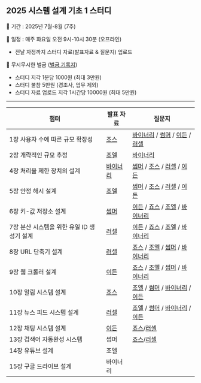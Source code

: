 ## 2025 시스템 설계 기초 1 스터디

📌 기간 : 2025년 7월-8월 (7주)

📌 일정 : 매주 화요일 오전 9시-10시 30분 (오프라인)

- 전날 자정까지 스터디 자료(발표자료 & 질문지) 업로드

📌 무시무시한 벌금 ([벌금 기록지](https://github.com/shinhee-rebecca/system-design-interview-1/blob/main/ETC/%EB%B2%8C%EA%B8%88%20%EA%B8%B0%EB%A1%9D%EC%A7%80.md))

- 스터디 지각 1분당 1000원 (최대 3만원)
- 스터디 불참 5만원 (경조사, 업무 제외)
- 스터디 자료 업로드 지각 1시간당 10000원 (최대 5만원)

---

| 챕터                                       | 발표 자료                                                                                   | 질문지                                                                                                                                                                                                                                                                                                                                                                                                                                                      |
| ------------------------------------------ |-----------------------------------------------------------------------------------------|----------------------------------------------------------------------------------------------------------------------------------------------------------------------------------------------------------------------------------------------------------------------------------------------------------------------------------------------------------------------------------------------------------------------------------------------------------|
| 1장 사용자 수에 따른 규모 확장성           | [조스](https://github.com/shinhee-rebecca/system-design-interview-1/tree/main/1%EC%9E%A5) | [바이너리](https://github.com/shinhee-rebecca/system-design-interview-1/blob/main/1%EC%9E%A5/question_binary.md) / [썸머](https://github.com/shinhee-rebecca/system-design-interview-1/blob/main/1%EC%9E%A5/question_summer.md) / [이든](https://github.com/shinhee-rebecca/system-design-interview-1/blob/main/1%EC%9E%A5/question_ethan.md) / [러셀](https://github.com/shinhee-rebecca/system-design-interview-1/blob/main/1%EC%9E%A5/question_russell.md)      |
| 2장 개략적인 규모 추정                     | [조엘](https://github.com/shinhee-rebecca/system-design-interview-1/tree/main/2%EC%9E%A5) | [바이너리](https://github.com/shinhee-rebecca/system-design-interview-1/blob/main/2%EC%9E%A5/question_binary.md)                                                                                                                                                                                                                                                                                                                                             |
| 4장 처리율 제한 장치의 설계                | [바이너리](https://github.com/shinhee-rebecca/system-design-interview-1/blob/main/4%EC%9E%A5/README.md)                                                                                    | [썸머](https://github.com/shinhee-rebecca/system-design-interview-1/blob/main/4%EC%9E%A5/question_summer.md) / [조스](https://github.com/shinhee-rebecca/system-design-interview-1/blob/main/4%EC%9E%A5/question_jaws.md) / [러셀](https://github.com/shinhee-rebecca/system-design-interview-1/blob/main/4%EC%9E%A5/question_russell.md) / [이든](https://github.com/shinhee-rebecca/system-design-interview-1/blob/main/4%EC%9E%A5/question_ethan.md)          |
| 5장 안정 해시 설계                         | [조엘](https://github.com/shinhee-rebecca/system-design-interview-1/tree/main/5%EC%9E%A5) | [썸머](https://github.com/shinhee-rebecca/system-design-interview-1/blob/main/5%EC%9E%A5/question_summer.md) / [조스](https://github.com/shinhee-rebecca/system-design-interview-1/blob/main/5%EC%9E%A5/question_jaws.md) / [러셀](https://github.com/shinhee-rebecca/system-design-interview-1/blob/main/5%EC%9E%A5/question_russell.md) / [이든](https://github.com/shinhee-rebecca/system-design-interview-1/blob/main/5%EC%9E%A5/question_ethan.md)          |
| 6장 키-값 저장소 설계                      | [썸머](https://github.com/shinhee-rebecca/system-design-interview-1/blob/main/6%EC%9E%A5/README.md)                                                                                      | [이든](https://github.com/shinhee-rebecca/system-design-interview-1/blob/main/6%EC%9E%A5/question_ethan.md) / [죠스](https://github.com/shinhee-rebecca/system-design-interview-1/blob/main/6%EC%9E%A5/question_jaws.md) / [조엘](https://github.com/shinhee-rebecca/system-design-interview-1/blob/main/6%EC%9E%A5/question_joel.md)      / [바이너리](https://github.com/shinhee-rebecca/system-design-interview-1/blob/main/6%EC%9E%A5/question_binary.md)      |
| 7장 분산 시스템을 위한 유일 ID 생성기 설계 | [러셀](https://github.com/shinhee-rebecca/system-design-interview-1/tree/main/7%EC%9E%A5)                                                                                      | [이든](https://github.com/shinhee-rebecca/system-design-interview-1/blob/main/7%EC%9E%A5/question_ethan.md) / [죠스](https://github.com/shinhee-rebecca/system-design-interview-1/blob/main/7%EC%9E%A5/question_jaws.md) / [조엘](https://github.com/shinhee-rebecca/system-design-interview-1/blob/main/7%EC%9E%A5/question_joel.md)    /          [바이너리](https://github.com/shinhee-rebecca/system-design-interview-1/blob/main/7%EC%9E%A5/question_binary.md) |
| 8장 URL 단축기 설계                        | [러셀](https://github.com/shinhee-rebecca/system-design-interview-1/blob/main/8%EC%9E%A5/README.md)                                                                                      | [죠스](https://github.com/shinhee-rebecca/system-design-interview-1/blob/main/8%EC%9E%A5/question_jaws.md)  / [조엘](https://github.com/shinhee-rebecca/system-design-interview-1/blob/main/8%EC%9E%A5/question_joel.md) / [썸머](https://github.com/shinhee-rebecca/system-design-interview-1/blob/main/8%EC%9E%A5/question_summer.md)               / [바이너리](https://github.com/shinhee-rebecca/system-design-interview-1/blob/main/8%EC%9E%A5/question_binary.md)                                                                                                                                                                                                                                                                                                                               |
| 9장 웹 크롤러 설계                         | [이든](https://github.com/shinhee-rebecca/system-design-interview-1/blob/main/9%EC%9E%A5/Readme.md)                                                                                      | [죠스](https://github.com/shinhee-rebecca/system-design-interview-1/blob/main/9%EC%9E%A5/question_jaws.md)  / [조엘](https://github.com/shinhee-rebecca/system-design-interview-1/blob/main/9%EC%9E%A5/question_joel.md) / [썸머](https://github.com/shinhee-rebecca/system-design-interview-1/blob/main/9%EC%9E%A5/question_summer.md)  / [바이너리](https://github.com/shinhee-rebecca/system-design-interview-1/blob/main/9%EC%9E%A5/question_binary.md)                                                                                                                                                                                                                                                                                                                                    |
| 10장 알림 시스템 설계                      | [죠스](https://github.com/shinhee-rebecca/system-design-interview-1/tree/main/10%EC%9E%A5)                                                                                      | [조엘](https://github.com/shinhee-rebecca/system-design-interview-1/blob/main/10%EC%9E%A5/question_joel.md) / [썸머](https://github.com/shinhee-rebecca/system-design-interview-1/blob/main/10%EC%9E%A5/question_summer.md)       / [바이너리](https://github.com/shinhee-rebecca/system-design-interview-1/blob/main/10%EC%9E%A5/question_binary.md) / [이든](https://github.com/shinhee-rebecca/system-design-interview-1/blob/main/10%EC%9E%A5/question_ethan.md)                                                                                                                                                                                                                                                                                                                                                                                                                                                  |
| 11장 뉴스 피드 시스템 설계                 | [러셀](https://github.com/shinhee-rebecca/system-design-interview-1/blob/main/11%EC%9E%A5/README.md)                                                                                      |    [조엘](https://github.com/shinhee-rebecca/system-design-interview-1/blob/main/11%EC%9E%A5/question_joel.md) / [썸머](https://github.com/shinhee-rebecca/system-design-interview-1/blob/main/11%EC%9E%A5/question_summer.md)        / [바이너리](https://github.com/shinhee-rebecca/system-design-interview-1/blob/main/11%EC%9E%A5/question_binary.md) / [이든](https://github.com/shinhee-rebecca/system-design-interview-1/blob/main/11%EC%9E%A5/question_ethan.md)                                                                                                                                                                                                                                                                                                                                                                                                                                               |
| 12장 채팅 시스템 설계                      | [이든](https://github.com/shinhee-rebecca/system-design-interview-1/blob/main/12%EC%9E%A5/README.md)                                                                                      | [죠스](https://github.com/shinhee-rebecca/system-design-interview-1/blob/main/12%EC%9E%A5/question_jaws.md)/[러셀](https://github.com/shinhee-rebecca/system-design-interview-1/blob/main/12%EC%9E%A5/question_russell.md)                                                                                                                                                                                                                                                                                                                                                                                                                                                       |
| 13장 검색어 자동완성 시스템                | 썸머                                                                                      | [죠스](https://github.com/shinhee-rebecca/system-design-interview-1/blob/main/13%EC%9E%A5/question_jaws.md)/[러셀](https://github.com/shinhee-rebecca/system-design-interview-1/blob/main/13%EC%9E%A5/question_russell.md)                                                                                                                                                                                                                                                                                                                                                                                                                                                         |
| 14장 유튜브 설계                           | 조엘                                                                                      |                                                                                                                                                                                                                                                                                                                                                                                                                                                          |
| 15장 구글 드라이브 설계                    | 바이너리                                                                                    |                                                                                                                                                                                                                                                                                                                                                                                                                                                          |

